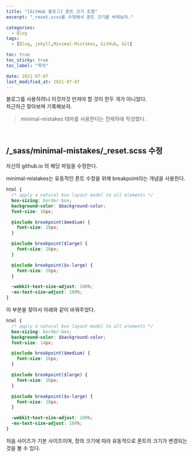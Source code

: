 ```yaml
---
title: "[GitHub 블로그] 폰트 크기 조절"
excerpt: "_reset.scss를 수정해서 폰트 크기를 바꿔보자."

categories:
  - Blog
tags:
  - [Blog, jekyll,Minimal-Mistakes, GitHub, Git]

toc: true
toc_sticky: true
toc_label: "목차"

date: 2021-07-07
last_modified_at: 2021-07-07
---
```


블로그를 사용하려니 이것저것 만져야 할 것이 한두 개가 아니었다.   
차근차근 찾아보며 기록해보자.

> minimal-mistakes 테마를 사용한다는 전제하에 작성했다.

<br/>

## /_sass/minimal-mistakes/_reset.scss 수정

자신의 github.io 의 해당 파일을 수정한다.

minimal-mistakes는 유동적인 폰트 수정을 위해 breakpoint라는 개념을 사용한다.

```scss
html {
  /* apply a natural box layout model to all elements */
  box-sizing: border-box;
  background-color: $background-color;
  font-size: 16px;

  @include breakpoint($medium) {
    font-size: 18px;
  }

  @include breakpoint($large) {
    font-size: 20px;
  }

  @include breakpoint($x-large) {
    font-size: 20px;
  }

  -webkit-text-size-adjust: 100%;
  -ms-text-size-adjust: 100%;
}
```

이 부분을 찾아서 아래와 같이 바꿔주었다.

```scss
html {
  /* apply a natural box layout model to all elements */
  box-sizing: border-box;
  background-color: $background-color;
  font-size: 14px;

  @include breakpoint($medium) {
    font-size: 16px;
  }

  @include breakpoint($large) {
    font-size: 16px;
  }

  @include breakpoint($x-large) {
    font-size: 18px;
  }

  -webkit-text-size-adjust: 100%;
  -ms-text-size-adjust: 100%;
}
```

처음 사이즈가 기본 사이즈이며, 창의 크기에 따라 유동적으로 폰트의 크기가 변경되는 것을 볼 수 있다.